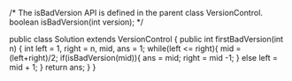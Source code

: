 /* The isBadVersion API is defined in the parent class VersionControl.
      boolean isBadVersion(int version); */

public class Solution extends VersionControl {
    public int firstBadVersion(int n) {
        int left = 1, right = n, mid, ans = 1;
        while(left <= right){
            mid = (left+right)/2;
            if(isBadVersion(mid)){
                ans = mid;
                right = mid -1;
            }
            else
                left = mid + 1;
        }
        return ans;
    }
}
